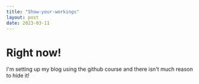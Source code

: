 ```yaml
---
title: "Show-your-workings"
layout: post
date: 2023-03-11
---
```


# Right now!
I'm setting up my blog using the github course and there isn't much reason to hide it!
